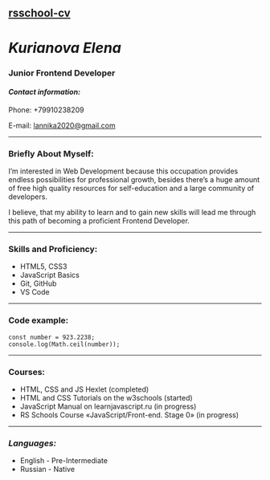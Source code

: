 ## **[rsschool-cv](https://github.com/manrietta/rsschool-cv#rsschool-cv)** 
# ***Kurianova Elena*** 
### **Junior Frontend Developer**

#### *Contact information:*

Phone: +79910238209

E-mail: lannika2020@gmail.com
*********

### **Briefly About Myself:**

I’m interested in Web Development because this occupation provides endless possibilities for professional growth,
besides there’s a huge amount of free high quality resources for self-education and a large community of developers.

I believe, that my ability to learn and to gain new skills will lead me through this path of becoming a proficient Frontend Developer.
*********

### **Skills and Proficiency:**

* HTML5, CSS3
* JavaScript Basics
* Git, GitHub
* VS Code

*********

### **Code example:**

```
const number = 923.2238;
console.log(Math.ceil(number));
```

*********

### **Courses:**

* HTML, CSS and JS Hexlet (completed)
* HTML and CSS Tutorials on the w3schools (started)
* JavaScript Manual on learnjavascript.ru (in progress)
* RS Schools Course «JavaScript/Front-end. Stage 0» (in progress)
**********

### *Languages:*

* English - Pre-Intermediate
* Russian - Native


